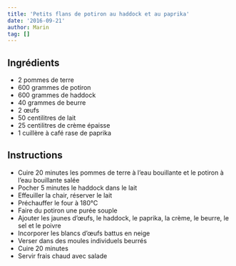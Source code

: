 ```yaml
---
title: 'Petits flans de potiron au haddock et au paprika'
date: '2016-09-21'
author: Marin
tag: []
---
```

## Ingrédients
- 2 pommes de terre
- 600 grammes de potiron
- 600 grammes de haddock
- 40 grammes de beurre
- 2 œufs
- 50 centilitres de lait
- 25 centilitres de crème épaisse
- 1 cuillère à café rase de paprika

## Instructions
- Cuire 20 minutes les pommes de terre à l’eau bouillante et le potiron à l’eau bouillante salée
- Pocher 5 minutes le haddock dans le lait
- Effeuiller la chair, réserver le lait
- Préchauffer le four à 180°C
- Faire du potiron une purée souple
- Ajouter les jaunes d’œufs, le haddock, le paprika, la crème, le beurre, le sel et le poivre
- Incorporer les blancs d’œufs battus en neige
- Verser dans des moules individuels beurrés
- Cuire 20 minutes
- Servir frais chaud avec salade

